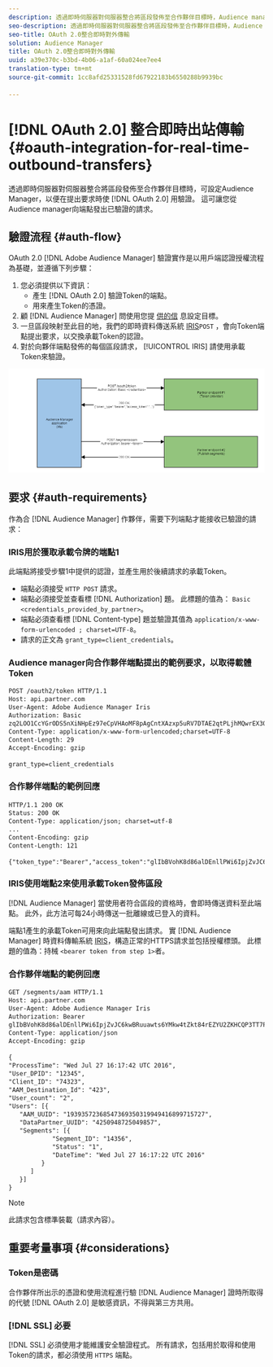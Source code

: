 ```yaml
---
description: 透過即時伺服器對伺服器整合將區段發佈至合作夥伴目標時，Audience manager可在提出要求時設定為使用OAuth 2.0進行驗證。 這可讓您從Audience manager向端點發出已驗證的請求。
seo-description: 透過即時伺服器對伺服器整合將區段發佈至合作夥伴目標時，Audience manager可在提出要求時設定為使用OAuth 2.0進行驗證。 這可讓您從Audience manager向端點發出已驗證的請求。
seo-title: OAuth 2.0整合即時對外傳輸
solution: Audience Manager
title: OAuth 2.0整合即時對外傳輸
uuid: a39e370c-b3bd-4b06-a1af-60a024ee7ee4
translation-type: tm+mt
source-git-commit: 1cc8afd25331528fd67922183b6550288b9939bc

---
```



# [!DNL OAuth 2.0] 整合即時出站傳輸{#oauth-integration-for-real-time-outbound-transfers}

透過即時伺服器對伺服器整合將區段發佈至合作夥伴目標時，可設定Audience Manager，以便在提出要求時使 [!DNL OAuth 2.0] 用驗證。 這可讓您從Audience manager向端點發出已驗證的請求。

## 驗證流程 {#auth-flow}

OAuth 2.0 [!DNL Adobe Audience Manager][](https://tools.ietf.org/html/rfc6749#section-4.4) 驗證實作是以用戶端認證授權流程為基礎，並遵循下列步驟：

1. 您必須提供以下資訊：
   * 產生 [!DNL OAuth 2.0] 驗證Token的端點。
   * 用來產生Token的憑證。
1. 顧 [!DNL Audience Manager] 問使用您提 [供的信](../../../features/destinations/destinations.md) 息設定目標。
1. 一旦區段映射至此目的地，我們的即時資料傳送系統 [IRIS](../../../reference/system-components/components-data-action.md#iris)`POST` ，會向Token端點提出要求，以交換承載Token的認證。
1. 對於向夥伴端點發佈的每個區段請求， [!UICONTROL IRIS] 請使用承載Token來驗證。

![](assets/oauth2-iris.png)

## 要求 {#auth-requirements}

作為合 [!DNL Audience Manager] 作夥伴，需要下列端點才能接收已驗證的請求：

### IRIS用於獲取承載令牌的端點1

此端點將接受步驟1中提供的認證，並產生用於後續請求的承載Token。

* 端點必須接受 `HTTP POST` 請求。
* 端點必須接受並查看標 [!DNL Authorization] 題。 此標題的值為： `Basic <credentials_provided_by_partner>`。
* 端點必須查看標 [!DNL Content-type] 題並驗證其值為 `application/x-www-form-urlencoded ; charset=UTF-8`。
* 請求的正文為 `grant_type=client_credentials`。

### Audience manager向合作夥伴端點提出的範例要求，以取得載體Token

```
POST /oauth2/token HTTP/1.1
Host: api.partner.com
User-Agent: Adobe Audience Manager Iris
Authorization: Basic zq2LOO1CcYGrODS5nXiNHpEz97eCpVHAoMF8pAgCntXAzxp5uRV7DTAE2qtPLjhMQwrEX3O6MHV4S
Content-Type: application/x-www-form-urlencoded;charset=UTF-8
Content-Length: 29
Accept-Encoding: gzip
  
grant_type=client_credentials
```

### 合作夥伴端點的範例回應

```
HTTP/1.1 200 OK
Status: 200 OK
Content-Type: application/json; charset=utf-8
...
Content-Encoding: gzip
Content-Length: 121
  
{"token_type":"Bearer","access_token":"glIbBVohK8d86alDEnllPWi6IpjZvJC6kwBRuuawts6YMkw4tZkt84rEZYU2ZKHCQP3TT7PnzCQPI0yY"}
```

### IRIS使用端點2來使用承載Token發佈區段

[!DNL Audience Manager] 當使用者符合區段的資格時，會即時傳送資料至此端點。 此外，此方法可每24小時傳送一批離線或已登入的資料。

端點1產生的承載Token可用來向此端點發出請求。 實 [!DNL Audience Manager] 時資料傳輸系統 [IRIS](../../../reference/system-components/components-data-action.md#iris)，構造正常的HTTPS請求並包括授權標頭。 此標題的值為：持械 `<bearer token from step 1>`者。

### 合作夥伴端點的範例回應

```
GET /segments/aam HTTP/1.1
Host: api.partner.com
User-Agent: Adobe Audience Manager Iris
Authorization: Bearer glIbBVohK8d86alDEnllPWi6IpjZvJC6kwBRuuawts6YMkw4tZkt84rEZYU2ZKHCQP3TT7PnzCQPI0yY
Content-Type: application/json
Accept-Encoding: gzip
   
{
"ProcessTime": "Wed Jul 27 16:17:42 UTC 2016",
"User_DPID": "12345",
"Client_ID": "74323",
"AAM_Destination_Id": "423",
"User_count": "2",
"Users": [{
   "AAM_UUID": "19393572368547369350319949416899715727",
   "DataPartner_UUID": "4250948725049857",
   "Segments": [{
            "Segment_ID": "14356",
            "Status": "1",
            "DateTime": "Wed Jul 27 16:17:22 UTC 2016"
         }
      ]
   }]
}
```

>[!NOTE]
>
>此請求包含標準裝載（請求內容）。

## 重要考量事項 {#considerations}

### Token是密碼

合作夥伴所出示的憑證和使用流程進行驗 [!DNL Audience Manager] 證時所取得的代號 [!DNL OAuth 2.0] 是敏感資訊，不得與第三方共用。

### [!DNL SSL] 必要

[!DNL SSL] 必須使用才能維護安全驗證程式。 所有請求，包括用於取得和使用Token的請求，都必須使用 `HTTPS` 端點。